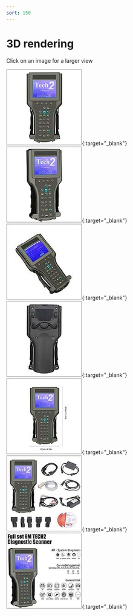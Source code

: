 ```yaml
---
sort: 150
---
```


# 3D rendering

Click on an image for a larger view

[![](tech2_3d_model_01_t.jpg)](tech2_3d_model_01.jpg){:target="\_blank"}
[![](tech2_3d_model_02_t.jpg)](tech2_3d_model_02.jpg){:target="\_blank"}
[![](tech2_3d_model_03_t.jpg)](tech2_3d_model_03.jpg){:target="\_blank"}
[![](tech2_3d_model_04_t.jpg)](tech2_3d_model_04.jpg){:target="\_blank"}
[![](tech2_3d_model_05_t.jpg)](tech2_3d_model_05.jpg){:target="\_blank"}
[![](tech2_3d_model_06_t.jpg)](tech2_3d_model_06.jpg){:target="\_blank"}
[![](tech2_3d_model_07_t.jpg)](tech2_3d_model_07.jpg){:target="\_blank"}
